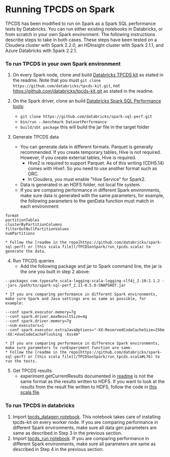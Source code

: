 # Running TPCDS on Spark #

TPCDS has been modified to run on Spark as a Spark SQL performance tests by Databricks.  You can run either existing notebooks in Databricks, or from scratch in your own Spark environment.  The following instructions describe steps to take in both cases.  These steps have been tested on a Cloudera cluster with Spark 2.2.0, an HDInsight cluster with Spark 2.1.1, and Azure Databricks with Spark 2.2.1.  

### To run TPCDS in your own Spark environment
1. On every Spark node, clone and build [Databricks TPCDS kit](https://github.com/databricks/tpcds-kit) as stated in the readme. Note that you must ```git clone https://github.com/databricks/tpcds-kit.git```, not https://github.com/databricks/tpcds-kit.git as stated in the readme. 

2. On the Spark driver, clone an build [Databricks Spark SQL Performance tools](https://github.com/databricks/spark-sql-perf):
    * ```git clone https://github.com/databricks/spark-sql-perf.git```
    * ```bin/run --benchmark DatasetPerformance```
    * ```build/sbt package``` this will build the jar file in the target folder

3. Generate TPCDS data
    * You can generate data in different formats. Parquet is generally recommended. If you create temporary tables, Hive is not required. However, if you create external tables, Hive is required. 
        * Hive2 is required to support Parquet. As of this writing (CDH5.14) comes with Hive1. So you need to use another format such as ORC.
        * In Cloudera, you must enable "Hive Service" for Spark2.
    * Data is generated in an HDFS folder, not local file system.
    * If you are comparing performance in different Spark environments, make sure data is generated with the same parameters, for example, the following parameters to the genData function must match in each environment: 
```
format
partitionTables
clusterByPartitionColumns
filterOutNullPartitionValues
numPartitions
```

    * Follow the [readme in the repo]https://github.com/databricks/spark-sql-perf) or [this scala file](/TPCDSonSpark/run_tpcds.scala) to generate the data.

4. Run TPCDS queries
    * Add the following package and jar to Spark command line, the jar is the one you built in step 2 above:
```
--packages com.typesafe.scala-logging:scala-logging-slf4j_2.10:2.1.2 --jars /path/to/spark-sql-perf_2.11-0.5.0-SNAPSHOT.jar
```

    * If you are comparing performance in different Spark environments, make sure Spark and Java settings are as same as possible, for example:
```
--conf spark.executor.memory=7g 
--conf spark.driver.maxResultSize=4g 
--conf spark.driver.memory=7g 
--num-executors=1 
--conf spark.executor.extraJavaOptions="-XX:ReservedCodeCacheSize=256m -XX:+UseCodeCacheFlushing -Xss4m"
```

    * If you are comparing performance in difference Spark environments, make sure parameters to runExperiment function are same.
    * Follow the [readme in the repo]https://github.com/databricks/spark-sql-perf) or [this scala file](/TPCDSonSpark/run_tpcds.scala#L76) to run the tests.

5. Get TPCDS results
    * experiment.getCurrentResults documented in [readme](https://github.com/databricks/spark-sql-perf) is not the same format as the results written to HDFS. If you want to look at the results from the result file written to HDFS, follow the code in [this scala file](/TPCDSonSpark/run_tpcds.scala#L97). 
    
### To run TPCDS in databricks
1. Import [tpcds_datagen notebook](https://github.com/databricks/spark-sql-perf/blob/master/src/main/notebooks/tpcds_datagen.scala). This notebook takes care of installing tpcds-kit on every worker node. If you are comparing performance in different Spark environments, make sure all data gen parameters are same as described in Step 3 in the previous section. 
2. Import [tpcds_run notebook](https://github.com/databricks/spark-sql-perf/blob/master/src/main/notebooks/tpcds_run.scala). If you are comparing performance in different Spark environments, make sure all parameters are same as described in Step 4 in the previous section.


